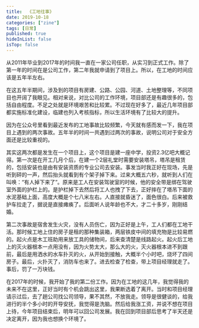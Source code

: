 ```yaml
---
title:  《工地往事》
date: 2019-10-18 
categories: ["zine"] 
tags: [日常]
published: true
hideInList: false
isTop: false
---
```



从2011年毕业到2017年的时间我一直在一家公司任职，从实习到正式工作。除了第一年的时间在是公司工作，第二年我就申请到了项目上。所以，在工地的时间应该是五年半左右。

在这五年半期间，涉及到的项目有房建、公路、公园、河道、土地整理等，不同项目也开阔了我眼见。相对来说，对比公司的工作环境，项目部还是有趣很多的，包括自由程度。不足之处就是环境艰苦和比较累。不过现在好多了，最近几年项目部都实施标准化建设，临建也列入考核指标，所以生活环境有了比较大的提升。

因为在公众号里看到最近发布的工地事故比较频繁，今天就有感而发一下，我在项目上遇到的两次事故。五年半的时间一共遇到过两次的事故，说明公司对于安全方面还是比较重视的。

其实这两次都是发生在一个项目上，这个项目是建一座中学，投资2.3亿吧大概记得。第一次是在开工几月个后，在建一个2层礼堂时需要安装塔吊，塔吊是租赁的，包括安装也是由有安装资质的专业公司去安装。事发当时我正好在现场，先是听到砰的一声，然后抬头就看到有个架子掉下来。过来大概五六秒，就听到人们在叫唤：“有人掉下来了”。原来是工人在安装驾驶室的时候，他的安全带是绑在驾驶室外面的护栏上的。是护栏掉下去然后将工人也拽了下去，正好摔在了塔吊下面的水泥基础上面，高度大概是个七八米左右。人直接就昏迷了，面色很白。后来被救护车拉走了，据说是直接瘫痪了。后面听人说年龄也不大，才二十多岁，刚刚结婚。

第二次事故是宿舍发生火灾，没有人员伤亡，因为正好是上午，工人们都在工地干活。那时候工地上住的房子是租的那种集装箱，两层铁皮中间的填充物是比较易燃的。起火点是木工班助用来放工具的储物间，后来查清楚是线路起火。起火后工地上的灭火器根本一点用没有，因为火势太大，那么大的火，灭火器根本进不到跟前，最后是用洒水的水车扑灭的火，从开始到接触，大概半个小时吧，烧坏了四间房子。最后，火扑灭了，消防车也来了。进去检查了检查，带上项目经理就走了。事后，罚了一万块钱。

在2017年的时候，我开始了我的第二份工作。因为在工地的这几年，我觉得我的未来不在这里，正好当时有个机会跳出这里，我果断选着了离开。当时和项目经理请示过后，去了趟公司找公司领导，果不其然，不放我走。领导是很健谈的，给我进行的半个多小时的开导安抚，我觉得是洗脑。然后给我涨工资，并说不想在项目上待，今年项目结束后，明年可以回公司发展。我在回到项目部后思考了半天还是决定离开，因为我也想换个环境了。